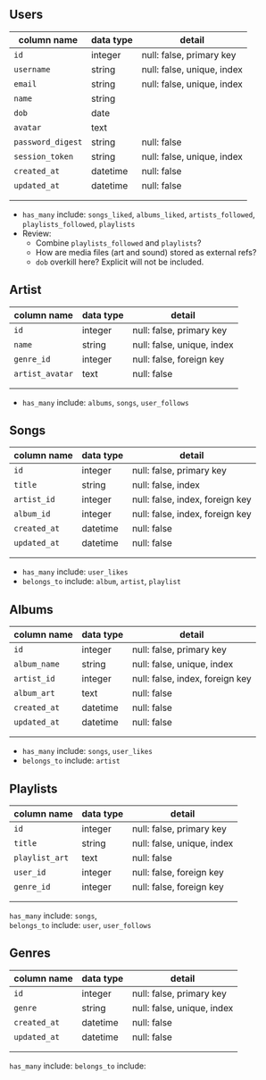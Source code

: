 

## Users

| **column name**   | **data type** | **detail**                    |
|-------------------|---------------|-------------------------------|
| `id`              | integer       | null: false, primary key      |
| `username`        | string        | null: false, unique, index    |
| `email`           | string        | null: false, unique, index    |
| `name`            | string        |                               |
| `dob`             | date          |                               |
| `avatar`          | text          |                               |
| `password_digest` | string        | null: false                   |
| `session_token`   | string        | null: false, unique, index    |
| `created_at`      | datetime      | null: false                   |
| `updated_at`      | datetime      | null: false                   |
|                   |               |                               |
|                   |               |                               |

  - `has_many` include: `songs_liked`, `albums_liked`, `artists_followed`, `playlists_followed`, `playlists`
  - Review: 
    - Combine `playlists_followed` and `playlists`?
    - How are media files (art and sound) stored as external refs?
    - `dob` overkill here? Explicit will not be included.


## Artist

| **column name** | **data type** | **detail**                 |
|-----------------|---------------|----------------------------|
| `id`            | integer       | null: false, primary key   |
| `name`          | string        | null: false, unique, index |
| `genre_id`      | integer       | null: false, foreign key   |
| `artist_avatar` | text          | null: false                |
|                 |               |                            |
|                 |               |                            |

  - `has_many` include: `albums`, `songs`, `user_follows`




## Songs

| **column name** | **data type** | **detail**                      |
|-----------------|---------------|---------------------------------|
| `id`            | integer       | null: false, primary key        |
| `title`         | string        | null: false, index              |
| `artist_id`     | integer       | null: false, index, foreign key |
| `album_id`      | integer       | null: false, index, foreign key |
| `created_at`    | datetime      | null: false                     |
| `updated_at`    | datetime      | null: false                     |
|                 |               |                                 |
|                 |               |                                 |
  
  - `has_many` include: `user_likes`
  - `belongs_to` include: `album`, `artist`, `playlist` 

## Albums

| **column name** | **data type** | **detail**                      |
|-----------------|---------------|---------------------------------|
| `id`            | integer       | null: false, primary key        |
| `album_name`    | string        | null: false, unique, index      |
| `artist_id`     | integer       | null: false, index, foreign key |
| `album_art`     | text          | null: false                     |
| `created_at`    | datetime      | null: false                     |
| `updated_at`    | datetime      | null: false                     |
|                 |               |                                 |
|                 |               |                                 |
- `has_many` include: `songs`, `user_likes`
- `belongs_to` include: `artist`


## Playlists

| **column name** | **data type** | **detail**                 |
|-----------------|---------------|----------------------------|
| `id`            | integer       | null: false, primary key   |
| `title`         | string        | null: false, unique, index |
| `playlist_art`  | text          | null: false                |
| `user_id`       | integer       | null: false, foreign key   |
| `genre_id`      | integer       | null: false, foreign key   |
|                 |               |                            |
|                 |               |                            |

`has_many` include: `songs`,  
`belongs_to` include: `user`, `user_follows`


## Genres

| **column name** | **data type** | **detail**                 |
|-----------------|---------------|----------------------------|
| `id`            | integer       | null: false, primary key   |
| `genre`         | string        | null: false, unique, index |
| `created_at`    | datetime      | null: false                |
| `updated_at`    | datetime      | null: false                |
|                 |               |                            |
|                 |               |                            |

`has_many` include: 
`belongs_to` include:





